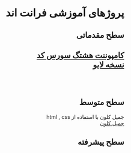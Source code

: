 <div dir="auto">
<h1>پروژهای آموزشی فرانت اند </h1>
<h2>سطح مقدماتی<h2>

<p>
<a href="https://github.com/mehdigudy/hashtagComponent"> کامپوننت هشتگ  سورس کد </a>
<br>
<a href="https://mehdigudy.github.io/hashtagComponent"/>نسخه لایو </a>
</p>

<br>
<h2>سطح متوسط</h2>
جمیل کلون با استفاده از html , css 
<br>
<a href="https://github.com/mehdigudy/gmailClone"> جمیل کلون</a>
<br>
<h2>سطح پیشرفته</h2>
<br>

</div>
